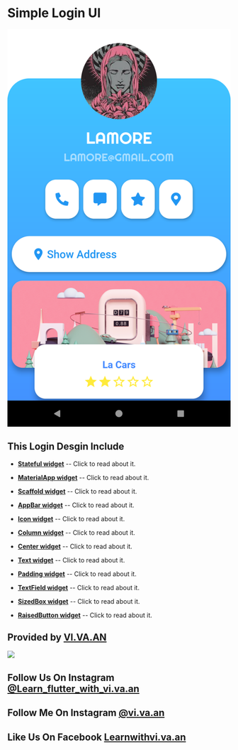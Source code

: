 # Simple Login UI
![](https://raw.githubusercontent.com/vivaan-m/Simple_Profile_UI/master/Screenshot_1564464461.png)
## This Login Desgin Include
* **[Stateful widget](https://api.flutter.dev/flutter/widgets/StatefulWidget-class.html)** -- Click to read about it.

* **[MaterialApp widget](https://api.flutter.dev/flutter/material/MaterialApp-class.html)** -- Click to read about it.

* **[Scaffold widget](https://api.flutter.dev/flutter/material/Scaffold-class.html)** -- Click to read about it.

* **[AppBar widget](https://api.flutter.dev/flutter/material/AppBar-class.html)** -- Click to read about it.

* **[Icon widget](https://api.flutter.dev/flutter/widgets/Icon-class.html)** -- Click to read about it.

* **[Column widget](https://api.flutter.dev/flutter/widgets/Column-class.html)** -- Click to read about it.

* **[Center widget](https://api.flutter.dev/flutter/widgets/Center-class.html)** -- Click to read about it.

* **[Text widget](https://api.flutter.dev/flutter/widgets/Text-class.html)** -- Click to read about it.

* **[Padding widget](https://api.flutter.dev/flutter/widgets/Padding-class.html)** -- Click to read about it.

* **[TextField widget](https://api.flutter.dev/flutter/material/TextField-class.html)** -- Click to read about it.

* **[SizedBox widget](https://api.flutter.dev/flutter/widgets/SizedBox-class.html)** -- Click to read about it.

* **[RaisedButton widget](https://api.flutter.dev/flutter/material/RaisedButton-class.html)** -- Click to read about it.

## Provided by **[VI.VA.AN](https://www.instagram.com/vi.va.an)**

![](https://instagram.fixc1-2.fna.fbcdn.net/vp/f96cca6eff319993e48be538862e3877/5DE627BC/t51.2885-15/e35/67403784_1732585700208470_1809725944773595548_n.jpg?_nc_ht=instagram.fixc1-2.fna.fbcdn.net)

## Follow Us On Instagram [@Learn_flutter_with_vi.va.an](https://instagram.com/Learn_flutter_with_vi.va.an)
## Follow Me On Instagram [@vi.va.an](https://instagram.com/vi.va.an)
## Like Us On Facebook [Learnwithvi.va.an](https://www.facebook.com/Learnwithvi.va.an/)
